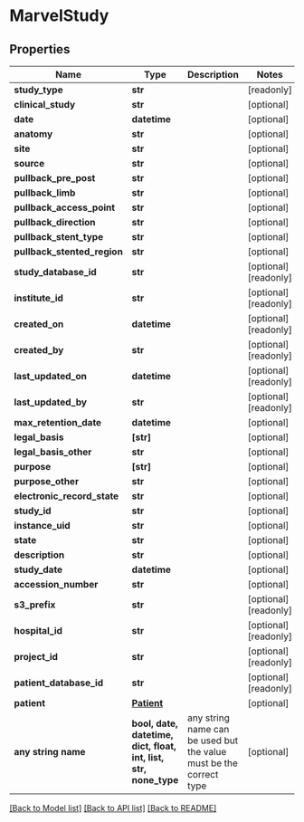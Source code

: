 # MarvelStudy


## Properties
Name | Type | Description | Notes
------------ | ------------- | ------------- | -------------
**study_type** | **str** |  | [readonly] 
**clinical_study** | **str** |  | [optional] 
**date** | **datetime** |  | [optional] 
**anatomy** | **str** |  | [optional] 
**site** | **str** |  | [optional] 
**source** | **str** |  | [optional] 
**pullback_pre_post** | **str** |  | [optional] 
**pullback_limb** | **str** |  | [optional] 
**pullback_access_point** | **str** |  | [optional] 
**pullback_direction** | **str** |  | [optional] 
**pullback_stent_type** | **str** |  | [optional] 
**pullback_stented_region** | **str** |  | [optional] 
**study_database_id** | **str** |  | [optional] [readonly] 
**institute_id** | **str** |  | [optional] [readonly] 
**created_on** | **datetime** |  | [optional] [readonly] 
**created_by** | **str** |  | [optional] [readonly] 
**last_updated_on** | **datetime** |  | [optional] [readonly] 
**last_updated_by** | **str** |  | [optional] [readonly] 
**max_retention_date** | **datetime** |  | [optional] 
**legal_basis** | **[str]** |  | [optional] 
**legal_basis_other** | **str** |  | [optional] 
**purpose** | **[str]** |  | [optional] 
**purpose_other** | **str** |  | [optional] 
**electronic_record_state** | **str** |  | [optional] 
**study_id** | **str** |  | [optional] 
**instance_uid** | **str** |  | [optional] 
**state** | **str** |  | [optional] 
**description** | **str** |  | [optional] 
**study_date** | **datetime** |  | [optional] 
**accession_number** | **str** |  | [optional] 
**s3_prefix** | **str** |  | [optional] [readonly] 
**hospital_id** | **str** |  | [optional] [readonly] 
**project_id** | **str** |  | [optional] [readonly] 
**patient_database_id** | **str** |  | [optional] [readonly] 
**patient** | [**Patient**](Patient.md) |  | [optional] 
**any string name** | **bool, date, datetime, dict, float, int, list, str, none_type** | any string name can be used but the value must be the correct type | [optional]

[[Back to Model list]](../README.md#documentation-for-models) [[Back to API list]](../README.md#documentation-for-api-endpoints) [[Back to README]](../README.md)


